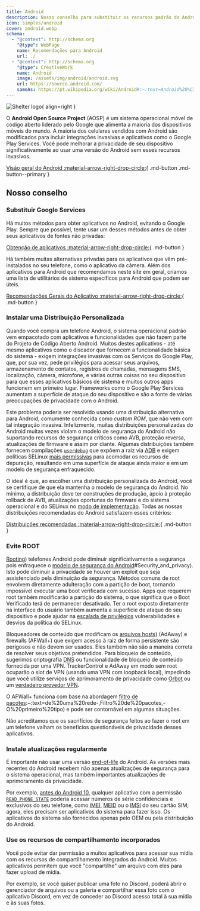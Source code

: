 ```yaml
---
title: Android
description: Nosso conselho para substituir os recursos padrão do Android que invadem a privacidade por alternativas privadas e seguras.
icon: simples/android
cover: android.webp
schema:
  - "@context": http://schema.org
    "@type": WebPage
    name: Recomendações para Android
    url: ./
  - "@context": http://schema.org
    "@type": CreativeWork
    name: Android
    image: /assets/img/android/android.svg
    url: https://source.android.com/
    sameAs: https://pt.wikipedia.org/wiki/Android#:~:text=Android%20%C3%A9%20um%20sistema%20operacional,desenvolvedores%20conhecido%20como%20Open%20Handset
---
```


![Shelter logo](../assets/img/android/android.svg){ align=right }

O **Android Open Source Project** (AOSP) é um sistema operacional móvel de código aberto liderado pelo Google que alimenta a maioria dos dispositivos móveis do mundo. A maioria dos celulares vendidos com Android são modificados para incluir integrações invasivas e aplicativos como o Google Play Services. Você pode melhorar a privacidade de seu dispositivo significativamente ao usar uma versão do Android sem esses recursos invasivos.

[Visão geral do Android :material-arrow-right-drop-circle:](../os/android-overview.md){ .md-button .md-button--primary }

## Nosso conselho

### Substituir Google Services

Há muitos métodos para obter aplicativos no Android, evitando o Google Play. Sempre que possível, tente usar um desses métodos antes de obter seus aplicativos de fontes não privadas:

[Obtenção de aplicativos :material-arrow-right-drop-circle:](obtaining-apps.md){ .md-button }

Há também muitas alternativas privadas para os aplicativos que vêm pré-instalados no seu telefone, como o aplicativo da câmera. Além dos aplicativos para Android que recomendamos neste site em geral, criamos uma lista de utilitários de sistema específicos para Android que podem ser úteis.

[Recomendações Gerais do Aplicativo :material-arrow-right-drop-circle:](general-apps.md){ .md-button }

### Instalar uma Distribuição Personalizada

Quando você compra um telefone Android, o sistema operacional padrão vem empacotado com aplicativos e funcionalidades que não fazem parte do Projeto de Código Aberto Android. Muitos destes aplicativos - até mesmo aplicativos como o discador que fornecem a funcionalidade básica do sistema - exigem integrações invasivas com os Serviços do Google Play, que, por sua vez, pede privilégios para acessar seus arquivos, armazenamento de contatos, registros de chamadas, mensagens SMS, localização, câmera, microfone, e várias outras coisas no seu dispositivo para que esses aplicativos básicos de sistema e muitos outros apps funcionem em primeiro lugar. Frameworks como o Google Play Services aumentam a superfície de ataque do seu dispositivo e são a fonte de várias preocupações de privacidade com o Android.

Este problema poderia ser resolvido usando uma distribuição alternativa para Android, comumente conhecida como _custom ROM_, que não vem com tal integração invasiva. Infelizmente, muitas distribuições personalizadas do Android muitas vezes violam o modelo de segurança do Android não suportando recursos de segurança críticos como AVB, proteção reversa, atualizações de firmware e assim por diante. Algumas distribuições também fornecem compilações [`userdebug`](https://source.android.com/setup/build/building#choose-a-target) que expõem a raiz via [ADB](https://developer.android.com/studio/command-line/adb) e exigem políticas SELinux [mais permissivas](https://github.com/LineageOS/android_system_sepolicy/search?q=userdebug\&type=code) para acomodar os recursos de depuração, resultando em uma superfície de ataque ainda maior e em um modelo de segurança enfraquecido.

O ideal é que, ao escolher uma distribuição personalizada do Android, você se certifique de que ela mantenha o modelo de segurança do Android. No mínimo, a distribuição deve ter construções de produção, apoio à proteção rollback de AVB, atualizações oportunas do firmware e do sistema operacional e do SELinux no [modo de implementação](https://source.android.com/security/selinux/concepts#enforcement_levels). Todas as nossas distribuições recomendadas do Android satisfazem esses critérios:

[Distribuições recomendadas :material-arrow-right-drop-circle:](distributions.md){ .md-button }

### Evite ROOT

[Rooting](https://pt.wikipedia.org/wiki/Root_no_Android#:~:text=O%20root%20ou%20rooting%20%C3%A9,indispon%C3%ADveis%20em%20sua%20configura%C3%A7%C3%A3o%20padr%C3%A3o.)) telefones Android pode diminuir significativamente a segurança pois enfraquece o [modelo de segurança do Android](https://pt.wikipedia.org/wiki/Android#:~:text=Android%20%C3%A9%20um%20sistema%20operacional,desenvolvedores%20conhecido%20como%20Open%20Handset)#Security_and_privacy). Isto pode diminuir a privacidade se houver um exploit que seja assistenciado pela diminuição da segurança. Métodos comuns de root envolvem diretamente adulteração com a partição de boot, tornando impossível executar uma boot verificada com sucesso. Apps que requerem root também modificarão a partição do sistema, o que significa que o Boot Verificado terá de permanecer desativado. Ter o root exposto diretamente na interface do usuário também aumenta a superfície de ataque do seu dispositivo e pode ajudar na [escalada de privilégios](https://pt.wikipedia.org/wiki/Escalonamento_de_privil%C3%A9gios#:~:text=A%20escala%C3%A7%C3%A3o%20de%20privil%C3%A9gios%20%C3%A9,de%20um%20aplicativo%20ou%20usu%C3%A1rio.) vulnerabilidades e desvios da política do SELinux.

Bloqueadores de conteúdo que modificam os [arquivos hosts](https://pt.wikipedia.org/wiki/Hosts_\(arquivo\)#:~:text=O%20arquivo%20hosts%2C%20%C3%A9%20um,plano%2C%20tradicionalmente%20nomeado%20como%20hosts.)) (AdAway) e firewalls (AFWall+) que exigem acesso à raiz de forma persistente são perigosos e não devem ser usados. Eles também não são a maneira correta de resolver seus objetivos pretendidos. Para bloqueio de conteúdo, sugerimos criptografia [DNS](../dns.md) ou funcionalidade de bloqueio de conteúdo fornecida por uma VPN. TrackerControl e AdAway em modo sem root ocuparão o slot de VPN (usando uma VPN com loopback local), impedindo que você utilize serviços de aprimoramento de privacidade como [Orbot](../tor.md#orbot) ou um [verdadeiro provedor VPN](../vpn.md).

O AFWall+ funciona com base na abordagem [filtro de pacotes](https://en-m-wikipedia-org.translate.goog/?_x_tr_sl=auto&_x_tr_tl=pt&_x_tr_hl=pt-BR&_x_tr_pto=wapp&_x_tr_hist=true#Packet_filter):~:text=de%20uma%20rede-,Filtro%20de%20pacotes,-O%20primeiro%20tipo) e pode ser contornável em algumas situações.

Não acreditamos que os sacrifícios de segurança feitos ao fazer o root em um telefone valham os benefícios questionáveis de privacidade desses aplicativos.

### Instale atualizações regularmente

É importante não usar uma versão [end-of-life](https://endoflife.date/android) do Android. As versões mais recentes do Android recebem não apenas atualizações de segurança para o sistema operacional, mas também importantes atualizações de aprimoramento da privacidade.

Por exemplo, [antes do Android 10](https://developer.android.com/about/versions/10/privacy/changes), qualquer aplicativo com a permissão [`READ_PHONE_STATE`](https://developer.android.com/reference/android/Manifest.permission#READ_PHONE_STATE) poderia acessar números de série confidenciais e exclusivos do seu telefone, como [IMEI](https://en.wikipedia.org/wiki/International_Mobile_Equipment_Identity), [MEID](https://en.wikipedia.org/wiki/Mobile_equipment_identifier) ou o [IMSI](https://en.wikipedia.org/wiki/International_mobile_subscriber_identity) do seu cartão SIM; agora, eles precisam ser aplicativos do sistema para fazer isso. Os aplicativos do sistema são fornecidos apenas pelo OEM ou pela distribuição do Android.

### Use os recursos de compartilhamento incorporados

Você pode evitar dar permissão a muitos aplicativos para acessar sua mídia com os recursos de compartilhamento integrados do Android. Muitos aplicativos permitem que você "compartilhe" um arquivo com eles para fazer upload de mídia.

Por exemplo, se você quiser publicar uma foto no Discord, poderá abrir o gerenciador de arquivos ou a galeria e compartilhar essa foto com o aplicativo Discord, em vez de conceder ao Discord acesso total à sua mídia e às suas fotos.
